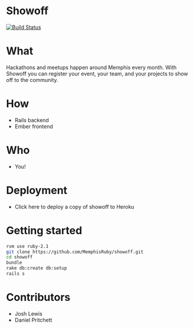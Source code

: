 # Showoff
[![Build Status](https://travis-ci.org/MemphisRuby/showoff.svg?branch=master)](https://travis-ci.org/MemphisRuby/showoff)

# What

Hackathons and meetups happen around Memphis every month.  With Showoff you can register your event, your team, and your projects to show off to the community.

# How
- Rails backend
- Ember frontend

# Who
- You!

# Deployment
- Click here to deploy a copy of showoff to Heroku

# Getting started

```sh
rvm use ruby-2.1
git clone https://github.com/MemphisRuby/showoff.git
cd showoff
bundle
rake db:create db:setup
rails s

```

# Contributors

- Josh Lewis
- Daniel Pritchett
